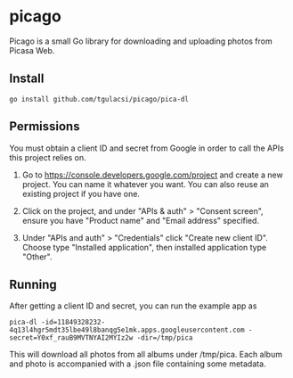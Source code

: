 # picago
Picago is a small Go library for downloading and uploading photos from Picasa Web.

## Install
    go install github.com/tgulacsi/picago/pica-dl

## Permissions

You must obtain a client ID and secret from Google in order to call the APIs this project relies on. 

1. Go to https://console.developers.google.com/project and create a new project. You can name it whatever you want. You can also reuse an existing project if you have one.

2. Click on the project, and under "APIs & auth" > "Consent screen", ensure you have "Product name" and "Email address" specified.

3. Under "APIs and auth" > "Credentials" click "Create new client ID". Choose type "Installed application", then installed application type "Other".

## Running

After getting a client ID and secret, you can run the example app as

    pica-dl -id=11849328232-4q13l4hgr5mdt35lbe49l8banqg5e1mk.apps.googleusercontent.com -secret=Y0xf_rauB9MVTNYAI2MYIz2w -dir=/tmp/pica

This will download all photos from all albums under /tmp/pica.
Each album and photo is accompanied with a .json file containing some metadata.
